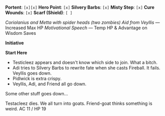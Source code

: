 **Portent**: `[x][x]`
**Hero Point**: `[x]`
**Silvery Barbs**: `[x]`
**Misty Step**: `[x]`
**Cure Wounds**: `[x]`
**Scarf (Shield)**: `[ ]`

*Coriolanius and Metta with spider heads (two zombies)*
*Aid from Veyllis* — Increased Max HP
*Motivational Speech* — Temp HP & Advantage on Wisdom Saves

**Initiative**

**Start Here**
- Testicleez appears and doesn't know which side to join. What a bitch.
- Adi tries to Silvery Barbs to rewrite fate when she casts Fireball. It fails. Veyllis goes down.
- Pidlwick is extra crispy.
- Veyllis, Adi, and Friend all go down.

Some other stuff goes down...

Testacleez dies. We all turn into goats.
Friend-goat thinks something is weird.
AC 11 / HP 19